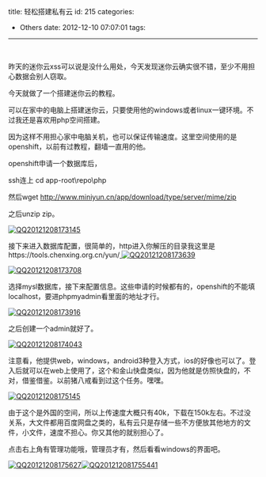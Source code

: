 title: 轻松搭建私有云
id: 215
categories:
  - Others
date: 2012-12-10 07:07:01
tags:
---

&nbsp;

昨天的迷你云xss可以说是没什么用处，今天发现迷你云确实很不错，至少不用担心数据会别人窃取。

今天就做了一个搭建迷你云的教程。

可以在家中的电脑上搭建迷你云，只要使用他的windows或者linux一键环境。不过我还是喜欢用php空间搭建。

因为这样不用担心家中电脑关机，也可以保证传输速度。这里空间使用的是openshift，以前有过教程，翻墙一直用的他。

openshift申请一个数据库后，

ssh连上 cd app-root\repo\php

然后wget http://www.miniyun.cn/app/download/type/server/mime/zip

之后unzip zip。

[![](http://7xnueu.com1.z0.glb.clouddn.com/2012/12/QQ20121208173145-300x57.png "QQ20121208173145")](http://7xnueu.com1.z0.glb.clouddn.com/2012/12/QQ20121208173145.png)

接下来进入数据库配置，很简单的，http进入你解压的目录我这里是https://tools.chenxing.org.cn/yun/[
](http://bcs.duapp.com/dlinux/QQ%E6%88%AA%E5%9B%BE20121208173708.png)[
](http://bcs.duapp.com/dlinux/QQ%E6%88%AA%E5%9B%BE20121208173639.png)[![](http://7xnueu.com1.z0.glb.clouddn.com/2012/12/QQ20121208173639-210x300.png "QQ20121208173639")](http://7xnueu.com1.z0.glb.clouddn.com/2012/12/QQ20121208173639.png)

[![](http://7xnueu.com1.z0.glb.clouddn.com/2012/12/QQ20121208173708-266x300.png "QQ20121208173708")](http://7xnueu.com1.z0.glb.clouddn.com/2012/12/QQ20121208173708.png)

选择mysl数据库，接下来配置信息。这些申请的时候都有的，openshift的不能填localhost，要进phpmyadmin看里面的地址才行。

[![](http://7xnueu.com1.z0.glb.clouddn.com/2012/12/QQ20121208173916-300x267.png "QQ20121208173916")](http://7xnueu.com1.z0.glb.clouddn.com/2012/12/QQ20121208173916.png)

之后创建一个admin就好了。

[![](http://7xnueu.com1.z0.glb.clouddn.com/2012/12/QQ20121208174043-300x150.png "QQ20121208174043")](http://7xnueu.com1.z0.glb.clouddn.com/2012/12/QQ20121208174043.png)

注意看，他提供web，windows，android3种登入方式，ios的好像也可以了。登入后就可以在web上使用了，这个和金山快盘类似，因为他就是仿照快盘的，不对，借鉴借鉴。以前猪八戒看到过这个任务。嘿嘿。

[![](http://7xnueu.com1.z0.glb.clouddn.com/2012/12/QQ20121208175145-300x146.png "QQ20121208175145")](http://7xnueu.com1.z0.glb.clouddn.com/2012/12/QQ20121208175145.png)

由于这个是外国的空间，所以上传速度大概只有40k，下载在150k左右。不过没关系，大文件都用百度网盘之类的，私有云只是存储一些不方便放其他地方的文件，小文件，速度不担心。你又其他的就别担心了。

点击右上角有管理功能哦，管理员才有，然后看看windows的界面吧。

[![](http://7xnueu.com1.z0.glb.clouddn.com/2012/12/QQ20121208175627-300x198.png "QQ20121208175627")](http://7xnueu.com1.z0.glb.clouddn.com/2012/12/QQ20121208175627.png)[![](http://7xnueu.com1.z0.glb.clouddn.com/2012/12/QQ201212081755441-300x159.png "QQ201212081755441")](http://7xnueu.com1.z0.glb.clouddn.com/2012/12/QQ201212081755441.png)